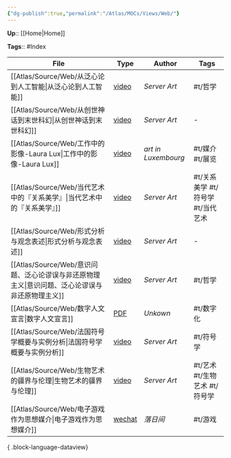 ```yaml
---
{"dg-publish":true,"permalink":"/Atlas/MOCs/Views/Web/"}
---
```



**Up**:: [[Home\|Home]]

**Tags**:: #Index

| File                                                           | Type                                                                                                                                                                                                                            | Author              | Tags                   |
| -------------------------------------------------------------- | ------------------------------------------------------------------------------------------------------------------------------------------------------------------------------------------------------------------------------- | ------------------- | ---------------------- |
| [[Atlas/Source/Web/从泛心论到人工智能\|从泛心论到人工智能]]                   | [video](https://mp.weixin.qq.com/s?__biz=MjM5Mzg2NjU3Ng==&mid=2247517743&idx=1&sn=30bb178734e5707a264cbca614dccdcb&chksm=a692b01091e539066eda02ffdb26a02591d0a1eca0fa49662d76d94455147a9a8aba4647fbbd&scene=21#wechat_redirect) | _Server Art_        | #t/哲学                  |
| [[Atlas/Source/Web/从创世神话到末世科幻\|从创世神话到末世科幻]]                 | [video](https://mp.weixin.qq.com/s?__biz=MjM5Mzg2NjU3Ng==&mid=2247515397&idx=1&sn=42fc84b61193d25ca651974a21d94169&chksm=a6928b3a91e5022ce4a990214b6351ba0b704ed81a200f038c94b014f783321a35f0f811cb6d&scene=21#wechat_redirect) | _Server Art_        | \-                     |
| [[Atlas/Source/Web/工作中的影像-Laura Lux\|工作中的影像-Laura Lux]]     | [video](https://we-make-money-not-art.com/images-at-work-a-cinematic-view-on-the-working-class/)                                                                                                                                | _art in Luxembourg_ | #t/媒介 #t/展览            |
| [[Atlas/Source/Web/当代艺术中的『关系美学』\|当代艺术中的『关系美学』]]             | [video](https://www.youtube.com/watch?v=GlhMMUT2AUM)                                                                                                                                                                            | _Server Art_        | #t/关系美学 #t/符号学 #t/当代艺术 |
| [[Atlas/Source/Web/形式分析与观念表述\|形式分析与观念表述]]                   | [video](https://www.youtube.com/watch?v=wkUWwM0gITI)                                                                                                                                                                            | _Server Art_        | \-                     |
| [[Atlas/Source/Web/意识问题、泛心论谬误与非还原物理主义\|意识问题、泛心论谬误与非还原物理主义]] | [video](https://mp.weixin.qq.com/s/Gm1_8Kd8UgWOj-JYuUAScw)                                                                                                                                                                      | _Server Art_        | #t/哲学                  |
| [[Atlas/Source/Web/数字人文宣言\|数字人文宣言]]                         | [PDF](https://www.humanitiesblast.com/manifesto/Manifesto_V2.pdf)                                                                                                                                                               | _Unkown_            | #t/数字化                 |
| [[Atlas/Source/Web/法国符号学概要与实例分析\|法国符号学概要与实例分析]]             | [video](https://www.bilibili.com/video/BV1oK4y1E7n7/?spm_id_from=333.788&vd_source=d3163ef6e3a300c14aee81d6d2dc34a9)                                                                                                            | _Server Art_        | #t/符号学                 |
| [[Atlas/Source/Web/生物艺术的疆界与伦理\|生物艺术的疆界与伦理]]                 | [video](https://mp.weixin.qq.com/s?__biz=MjM5Mzg2NjU3Ng)                                                                                                                                                                        | _Server Art_        | #t/艺术 #t/生物艺术 #t/符号学   |
| [[Atlas/Source/Web/电子游戏作为思想媒介\|电子游戏作为思想媒介]]                 | [wechat](https://mp.weixin.qq.com/s/Rnel8wRBeumueoZubUjPjQ)                                                                                                                                                                     | _落日间_               | #t/游戏                  |

{ .block-language-dataview}
